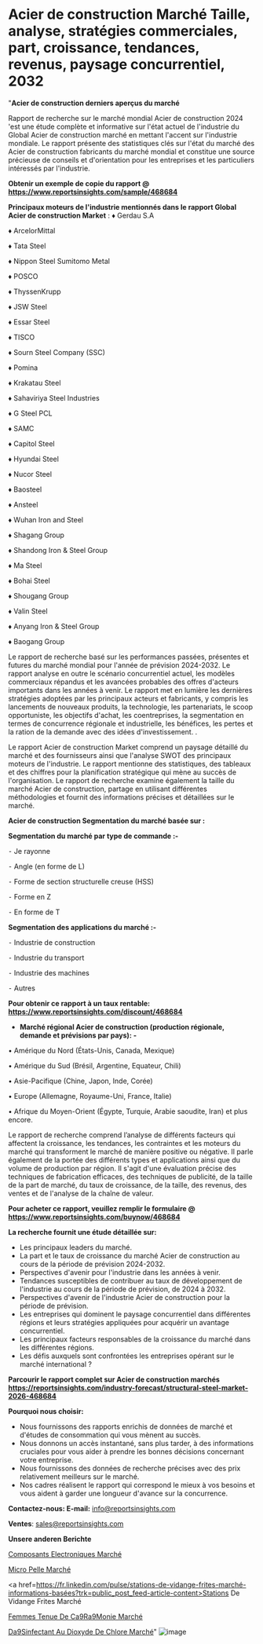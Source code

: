 # Acier de construction Marché Taille, analyse, stratégies commerciales, part, croissance, tendances, revenus, paysage concurrentiel, 2032

"<strong>Acier de construction derniers aperçus du marché</strong>

Rapport de recherche sur le marché mondial Acier de construction 2024 'est une étude complète et informative sur l'état actuel de l'industrie du Global Acier de construction marché en mettant l'accent sur l'industrie mondiale. Le rapport présente des statistiques clés sur l'état du marché des Acier de construction fabricants du marché mondial et constitue une source précieuse de conseils et d'orientation pour les entreprises et les particuliers intéressés par l'industrie.

<strong>Obtenir un exemple de copie du rapport @ <a href=https://www.reportsinsights.com/sample/468684>https://www.reportsinsights.com/sample/468684</a></strong>

<strong>Principaux moteurs de l'industrie mentionnés dans le rapport Global Acier de construction Market</strong> :
♦ Gerdau S.A

♦ ArcelorMittal

♦ Tata Steel

♦ Nippon Steel Sumitomo Metal

♦ POSCO

♦ ThyssenKrupp

♦ JSW Steel

♦ Essar Steel

♦ TISCO

♦ Sourn Steel Company (SSC)

♦ Pomina

♦ Krakatau Steel

♦ Sahaviriya Steel Industries

♦ G Steel PCL

♦ SAMC

♦ Capitol Steel

♦ Hyundai Steel

♦ Nucor Steel

♦ Baosteel

♦ Ansteel

♦ Wuhan Iron and Steel

♦ Shagang Group

♦ Shandong Iron & Steel Group

♦ Ma Steel

♦ Bohai Steel

♦ Shougang Group

♦ Valin Steel

♦ Anyang Iron & Steel Group

♦ Baogang Group

Le rapport de recherche basé sur les performances passées, présentes et futures du marché mondial pour l'année de prévision 2024-2032. Le rapport analyse en outre le scénario concurrentiel actuel, les modèles commerciaux répandus et les avancées probables des offres d'acteurs importants dans les années à venir. Le rapport met en lumière les dernières stratégies adoptées par les principaux acteurs et fabricants, y compris les lancements de nouveaux produits, la technologie, les partenariats, le scoop opportuniste, les objectifs d'achat, les coentreprises, la segmentation en termes de concurrence régionale et industrielle, les bénéfices, les pertes et la ration de la demande avec des idées d'investissement. .

Le rapport Acier de construction Market comprend un paysage détaillé du marché et des fournisseurs ainsi que l'analyse SWOT des principaux moteurs de l'industrie. Le rapport mentionne des statistiques, des tableaux et des chiffres pour la planification stratégique qui mène au succès de l'organisation. Le rapport de recherche examine également la taille du marché Acier de construction, partage en utilisant différentes méthodologies et fournit des informations précises et détaillées sur le marché.

<strong>Acier de construction Segmentation du marché basée sur :</strong>

<strong>Segmentation du marché par type de commande :-</strong>

⁃ Je rayonne

⁃ Angle (en forme de L)

⁃ Forme de section structurelle creuse (HSS)

⁃ Forme en Z

⁃ En forme de T

<strong>Segmentation des applications du marché :-</strong>

⁃ Industrie de construction

⁃ Industrie du transport

⁃ Industrie des machines

⁃ Autres

<strong>Pour obtenir ce rapport à un taux rentable: <a href=https://www.reportsinsights.com/discount/468684>https://www.reportsinsights.com/discount/468684</a></strong>
<ul>
  <li><strong>Marché régional Acier de construction (production régionale, demande et prévisions par pays): -</strong></li>
</ul>
• Amérique du Nord (États-Unis, Canada, Mexique)

• Amérique du Sud (Brésil, Argentine, Equateur, Chili)

• Asie-Pacifique (Chine, Japon, Inde, Corée)

• Europe (Allemagne, Royaume-Uni, France, Italie)

• Afrique du Moyen-Orient (Égypte, Turquie, Arabie saoudite, Iran) et plus encore.

Le rapport de recherche comprend l’analyse de différents facteurs qui affectent la croissance, les tendances, les contraintes et les moteurs du marché qui transforment le marché de manière positive ou négative. Il parle également de la portée des différents types et applications ainsi que du volume de production par région. Il s'agit d'une évaluation précise des techniques de fabrication efficaces, des techniques de publicité, de la taille de la part de marché, du taux de croissance, de la taille, des revenus, des ventes et de l'analyse de la chaîne de valeur.

<strong>Pour acheter ce rapport, veuillez remplir le formulaire @   <a href=https://www.reportsinsights.com/buynow/468684>https://www.reportsinsights.com/buynow/468684</a></strong>

<strong>La recherche fournit une étude détaillée sur:</strong>
<ul>
  <li>Les principaux leaders du marché.</li>
  <li>La part et le taux de croissance du marché Acier de construction au cours de la période de prévision 2024-2032.</li>
  <li>Perspectives d'avenir pour l'industrie dans les années à venir.</li>
  <li>Tendances susceptibles de contribuer au taux de développement de l'industrie au cours de la période de prévision, de 2024 à 2032.</li>
  <li>Perspectives d'avenir de l'industrie Acier de construction pour la période de prévision.</li>
  <li>Les entreprises qui dominent le paysage concurrentiel dans différentes régions et leurs stratégies appliquées pour acquérir un avantage concurrentiel.</li>
  <li>Les principaux facteurs responsables de la croissance du marché dans les différentes régions.</li>
  <li>Les défis auxquels sont confrontées les entreprises opérant sur le marché international ?</li>
</ul>

<strong>Parcourir le rapport complet sur Acier de construction marchés <a href=https://reportsinsights.com/industry-forecast/structural-steel-market-2026-468684>https://reportsinsights.com/industry-forecast/structural-steel-market-2026-468684</a></strong>

<strong>Pourquoi nous choisir:</strong>
<ul>
  <li>Nous fournissons des rapports enrichis de données de marché et d'études de consommation qui vous mènent au succès.</li>
  <li>Nous donnons un accès instantané, sans plus tarder, à des informations cruciales pour vous aider à prendre les bonnes décisions concernant votre entreprise.</li>
  <li>Nous fournissons des données de recherche précises avec des prix relativement meilleurs sur le marché.</li>
  <li>Nos cadres réalisent le rapport qui correspond le mieux à vos besoins et vous aident à garder une longueur d'avance sur la concurrence.</li>
</ul>
<strong>Contactez-nous:
</strong><strong>E-mail:</strong> <a href=mailto:info@reportsinsights.com>info@reportsinsights.com</a>

<strong>Ventes</strong>: <a href=mailto:sales@reportsinsights.com>sales@reportsinsights.com</a>

<strong>Unsere anderen Berichte</strong>

<a href=https://www.linkedin.com/pulse/composants-electroniques-march%C3%A9-2024-taille-part-3bwfc/>Composants Electroniques Marché</a>

<a href=https://www.linkedin.com/pulse/micro-pelle-marché-progrès-technologiques-nsyac/>Micro Pelle Marché</a>

<a href=https://fr.linkedin.com/pulse/stations-de-vidange-frites-marché-informations-basées?trk=public_post_feed-article-content>Stations De Vidange Frites Marché</a>

<a href=https://www.linkedin.com/pulse/femmes-tenue-de-c%C3%A9r%C3%A9monie-march%C3%A9domaines-croissance-rpkvc/>Femmes Tenue De Ca9Ra9Monie Marché</a>

<a href=https://www.linkedin.com/pulse/d%C3%A9sinfectant-au-dioxyde-de-chlore-march%C3%A9-hymnc/>Da9Sinfectant Au Dioxyde De Chlore Marché</a>"
![image](https://github.com/daminid12/RImarket/assets/158430485/703f8933-af04-41a5-a374-7c8c779682ff)
